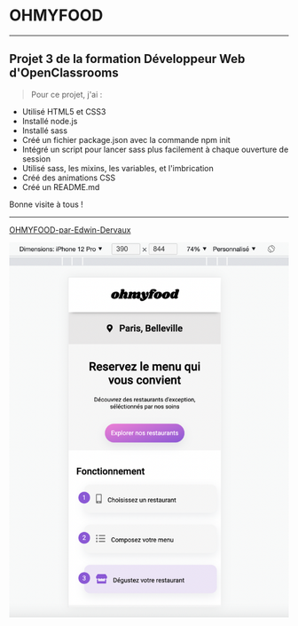 # OHMYFOOD

---------

## Projet 3 de la formation Développeur Web d'OpenClassrooms

> Pour ce projet, j'ai :

* Utilisé HTML5 et CSS3
* Installé node.js
* Installé sass
* Créé un fichier package.json avec la commande npm init
* Intégré un script pour lancer sass plus facilement à chaque ouverture de session
* Utilisé sass, les mixins, les variables, et l'imbrication
* Créé des animations CSS
* Créé un README.md

Bonne visite à tous !

---------

[OHMYFOOD-par-Edwin-Dervaux](https://neodwin.github.io/EdwinDervaux_3_21012022/index.html)

![](./assets/ohmyfoodcapture.jpg)